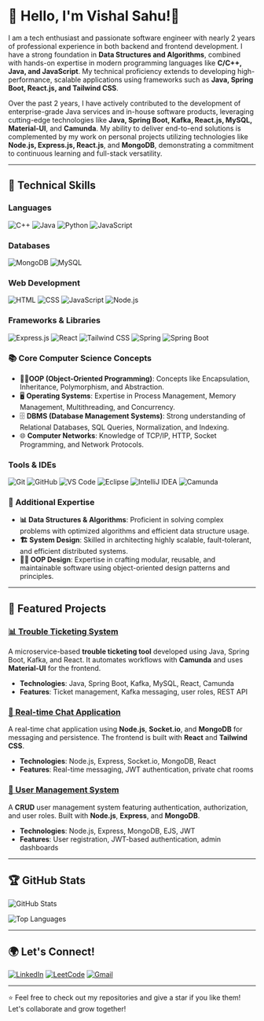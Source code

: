 # 👋 Hello, I'm Vishal Sahu!🚀


I am a tech enthusiast and passionate software engineer with nearly 2 years of professional experience in both backend and frontend development. I have a strong foundation in **Data Structures and Algorithms**, combined with hands-on expertise in modern programming languages like **C/C++, Java, and JavaScript**. My technical proficiency extends to developing high-performance, scalable applications using frameworks such as **Java, Spring Boot, React.js, and Tailwind CSS**.

Over the past 2 years, I have actively contributed to the development of enterprise-grade Java services and in-house software products, leveraging cutting-edge technologies like **Java, Spring Boot, Kafka, React.js, MySQL, Material-UI**, and **Camunda**. My ability to deliver end-to-end solutions is complemented by my work on personal projects utilizing technologies like **Node.js, Express.js, React.js**, and **MongoDB**, demonstrating a commitment to continuous learning and full-stack versatility.

---

## 🔧 Technical Skills

### Languages
![C++](https://img.shields.io/badge/C++-00599C?style=for-the-badge&logo=cplusplus&logoColor=white)
![Java](https://img.shields.io/badge/Java-ED8B00?style=for-the-badge&logo=java&logoColor=white)
![Python](https://img.shields.io/badge/Python-3776AB?style=for-the-badge&logo=python&logoColor=white)
![JavaScript](https://img.shields.io/badge/JavaScript-F7DF1E?style=for-the-badge&logo=javascript&logoColor=black)


### Databases
![MongoDB](https://img.shields.io/badge/MongoDB-47A248?style=for-the-badge&logo=mongodb&logoColor=white)
![MySQL](https://img.shields.io/badge/MySQL-4479A1?style=for-the-badge&logo=mysql&logoColor=white)

### Web Development
![HTML](https://img.shields.io/badge/HTML-E34F26?style=for-the-badge&logo=html5&logoColor=white)
![CSS](https://img.shields.io/badge/CSS-1572B6?style=for-the-badge&logo=css3&logoColor=white)
![JavaScript](https://img.shields.io/badge/JavaScript-F7DF1E?style=for-the-badge&logo=javascript&logoColor=black)
![Node.js](https://img.shields.io/badge/Node.js-339933?style=for-the-badge&logo=nodedotjs&logoColor=white)

### Frameworks & Libraries
![Express.js](https://img.shields.io/badge/Express.js-000000?style=for-the-badge&logo=express&logoColor=white)
![React](https://img.shields.io/badge/React-20232A?style=for-the-badge&logo=react&logoColor=61DAFB)
![Tailwind CSS](https://img.shields.io/badge/TailwindCSS-38B2AC?style=for-the-badge&logo=tailwind-css&logoColor=white)
![Spring](https://img.shields.io/badge/Spring-6DB33F?style=for-the-badge&logo=spring&logoColor=white)
![Spring Boot](https://img.shields.io/badge/Spring_Boot-6DB33F?style=for-the-badge&logo=spring-boot&logoColor=white)

### 📚 Core Computer Science Concepts

- 🧑‍💻**OOP (Object-Oriented Programming)**: Concepts like Encapsulation, Inheritance, Polymorphism, and Abstraction.
- 🖥️ **Operating Systems**: Expertise in Process Management, Memory Management, Multithreading, and Concurrency.
- 🗄️ **DBMS (Database Management Systems)**: Strong understanding of Relational Databases, SQL Queries, Normalization, and Indexing.
- 🌐 **Computer Networks**: Knowledge of TCP/IP, HTTP, Socket Programming, and Network Protocols.



### Tools & IDEs
![Git](https://img.shields.io/badge/Git-F05032?style=for-the-badge&logo=git&logoColor=white)
![GitHub](https://img.shields.io/badge/GitHub-181717?style=for-the-badge&logo=github&logoColor=white)
![VS Code](https://img.shields.io/badge/VS_Code-007ACC?style=for-the-badge&logo=visual-studio-code&logoColor=white)
![Eclipse](https://img.shields.io/badge/Eclipse-2C2255?style=for-the-badge&logo=eclipse&logoColor=white)
![IntelliJ IDEA](https://img.shields.io/badge/IntelliJ_IDEA-000000?style=for-the-badge&logo=intellij-idea&logoColor=white)
![Camunda](https://img.shields.io/badge/Camunda-B7178C?style=for-the-badge&logo=camunda&logoColor=white)

### 🚀 Additional Expertise

- **📊 Data Structures & Algorithms**: Proficient in solving complex problems with optimized algorithms and efficient data structure usage.
- **🏗️ System Design**: Skilled in architecting highly scalable, fault-tolerant, and efficient distributed systems.
- **🧑‍💻 OOP Design**: Expertise in crafting modular, reusable, and maintainable software using object-oriented design patterns and principles.


---

## 📌 Featured Projects

### [📊 Trouble Ticketing System](https://github.com/yourusername/trouble-ticketing-system)
A microservice-based **trouble ticketing tool** developed using Java, Spring Boot, Kafka, and React. It automates workflows with **Camunda** and uses **Material-UI** for the frontend.
- **Technologies**: Java, Spring Boot, Kafka, MySQL, React, Camunda
- **Features**: Ticket management, Kafka messaging, user roles, REST API

### [💬 Real-time Chat Application](https://github.com/yourusername/chat-app)
A real-time chat application using **Node.js**, **Socket.io**, and **MongoDB** for messaging and persistence. The frontend is built with **React** and **Tailwind CSS**.
- **Technologies**: Node.js, Express, Socket.io, MongoDB, React
- **Features**: Real-time messaging, JWT authentication, private chat rooms

### [🔐 User Management System](https://github.com/yourusername/user-management-system)
A **CRUD** user management system featuring authentication, authorization, and user roles. Built with **Node.js**, **Express**, and **MongoDB**.
- **Technologies**: Node.js, Express, MongoDB, EJS, JWT
- **Features**: User registration, JWT-based authentication, admin dashboards

---

## 🏆 GitHub Stats

![GitHub Stats](https://github-readme-stats.vercel.app/api?username=VishalSahu18&show_icons=true&theme=radical)

![Top Languages](https://github-readme-stats.vercel.app/api/top-langs/?username=VishalSahu18&layout=compact&theme=radical)

---

## 🌍 Let's Connect!

[![LinkedIn](https://img.shields.io/badge/LinkedIn-0A66C2?style=for-the-badge&logo=linkedin&logoColor=white)](https://www.linkedin.com/in/vishal-sahu18/)
[![LeetCode](https://img.shields.io/badge/LeetCode-FE7C4E?style=for-the-badge&logo=leetcode&logoColor=black)](https://leetcode.com/u/VishalSahu18/)
[![Gmail](https://img.shields.io/badge/Gmail-D14836?style=for-the-badge&logo=gmail&logoColor=white)](mailto:vishalsahu1827@gmail.com)


---

⭐️ Feel free to check out my repositories and give a star if you like them! Let's collaborate and grow together!
